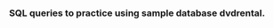 </p>
<h3 align="center">SQL queries to practice using sample database dvdrental.</h3>
<br/>
</p>
<h3 This repository is a comprehensive SQL practice resource built using the dvdrental sample database. It contains 100+ categorized SQL questions and answers designed to help learners improve their SQL skills through hands-on querying. Each folder focuses on a specific topic—such as SELECT statements, filtering, sorting, joins, aggregations, and more—making it easy to follow a structured learning path or revisit specific concepts for revision.
Whether you are a beginner looking to build a strong foundation or an intermediate learner brushing up for interviews, this collection offers practical, real-world query examples to sharpen your database skills.</h3>
<br/>
